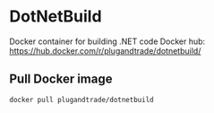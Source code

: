 # DotNetBuild
Docker container for building .NET code
Docker hub: https://hub.docker.com/r/plugandtrade/dotnetbuild/

## Pull Docker image
    docker pull plugandtrade/dotnetbuild